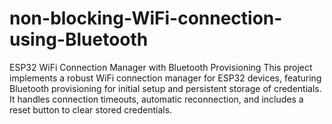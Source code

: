 # non-blocking-WiFi-connection-using-Bluetooth
ESP32 WiFi Connection Manager with Bluetooth Provisioning This project implements a robust WiFi connection manager for ESP32 devices, featuring Bluetooth provisioning for initial setup and persistent storage of credentials. It handles connection timeouts, automatic reconnection, and includes a reset button to clear stored credentials.
